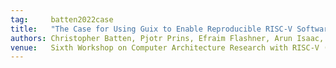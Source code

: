 ```yaml
---
tag:     batten2022case
title:   "The Case for Using Guix to Enable Reproducible RISC-V Software & Hardware"
authors: Christopher Batten, Pjotr Prins, Efraim Flashner, Arun Isaac, Jan van Nieuwenhuizen, Ekaitz Zarraga, Tuan Ta, Austin Rovinski, Erik Garrison
venue:   Sixth Workshop on Computer Architecture Research with RISC-V (CARRV 2022)
---
```

